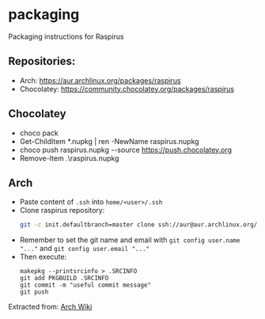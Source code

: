 # packaging
Packaging instructions for Raspirus

## Repositories:
- Arch: https://aur.archlinux.org/packages/raspirus
- Chocolatey: https://community.chocolatey.org/packages/raspirus

## Chocolatey
- choco pack 
- Get-ChildItem *.nupkg | ren -NewName raspirus.nupkg
- choco push raspirus.nupkg --source https://push.chocolatey.org
- Remove-Item .\raspirus.nupkg

## Arch
- Paste content of `.ssh` into `home/<user>/.ssh`
- Clone raspirus repository:
    ```sh
    git -c init.defaultbranch=master clone ssh://aur@aur.archlinux.org/raspirus.git
    ```
- Remember to set the git name and email with `git config user.name "..."` and `git config user.email "..."`
- Then execute:
    ```
    makepkg --printsrcinfo > .SRCINFO
    git add PKGBUILD .SRCINFO
    git commit -m "useful commit message"
    git push
    ```
Extracted from: [Arch Wiki](https://wiki.archlinux.org/title/AUR_submission_guidelines)

